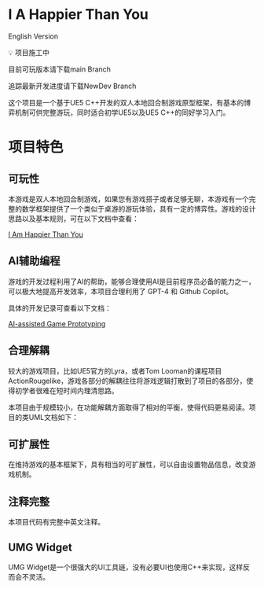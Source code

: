 # I A Happier Than You
English Version

<aside>
💡 项目施工中

</aside>

目前可玩版本请下载main Branch

追踪最新开发进度请下载NewDev Branch

这个项目是一个基于UE5 C++开发的双人本地回合制游戏原型框架，有基本的博弈机制可供完整游玩，同时适合初学UE5以及UE5 C++的同好学习入门。

# 项目特色

## 可玩性

本游戏是双人本地回合制游戏，如果您有游戏搭子或者足够无聊，本游戏有一个完整的数学框架提供了一个类似于桌游的游玩体验，具有一定的博弈性。游戏的设计思路以及基本规则，可在以下文档中查看：

[I Am Happier Than You](https://www.notion.so/I-Am-Happier-Than-You-1a21dd7046bf48849d51ba5903ec01ab?pvs=21) 

## AI辅助编程

游戏的开发过程利用了AI的帮助，能够合理使用AI是目前程序员必备的能力之一，可以极大地提高开发效率，本项目合理利用了 GPT-4 和 Github Copilot。

具体的开发记录可查看以下文档：

[AI-assisted Game Prototyping](https://www.notion.so/AI-assisted-Game-Prototyping-9ce7b110bafd423da906774c602bcf9f?pvs=21) 

## 合理解耦

较大的游戏项目，比如UE5官方的Lyra，或者Tom Looman的课程项目ActionRougelike，游戏各部分的解耦往往将游戏逻辑打散到了项目的各部分，使得初学者很难在短时间内理清思路。

本项目由于规模较小，在功能解耦方面取得了相对的平衡，使得代码更易阅读。项目的类UML文档如下：

## 可扩展性

在维持游戏的基本框架下，具有相当的可扩展性，可以自由设置物品信息，改变游戏机制。

## 注释完整

本项目代码有完整中英文注释。

## UMG Widget

UMG Widget是一个很强大的UI工具链，没有必要UI也使用C++来实现，这样反而会不灵活。
